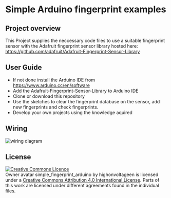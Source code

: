 # Simple Arduino fingerprint examples



## Project overview

This Project supplies the neccessary code files to use a suitable fingerprint sensor with the Adafruit fingerprint sensor library hosted here: https://github.com/adafruit/Adafruit-Fingerprint-Sensor-Library

## User Guide
 - If not done install the Arduino IDE from https://www.arduino.cc/en/software
 - Add the Adafruit-Fingerprint-Sensor-Library to Arduino IDE
 - Clone or download this repository
 - Use the sketches to clear the fingerprint database on the sensor, add new fingerprints and check fingerprints.
 - Develop your own projects using the knowledge aquired

## Wiring

![wiring diagram]()
  
## License

<a rel="license" href="http://creativecommons.org/licenses/by/4.0/"><img alt="Creative Commons Licence"
style="border-width:0" src="https://i.creativecommons.org/l/by/4.0/80x15.png" /></a><br /><span
xmlns:dct="http://purl.org/dc/terms/" property="dct:title">Owner avatar
simple_fingerprint_arduino</span> by <span
xmlns:cc="http://creativecommons.org/ns#" property="cc:attributionName">highonvoltageen
</span> is licensed under a <a rel="license" href="http://creativecommons.org/licenses/by/4.0/">
Creative Commons Attribution 4.0 International License</a>.
Parts of this work are licensed under different agreements found in the individual files.

